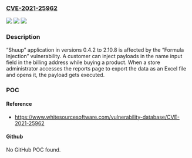 ### [CVE-2021-25962](https://cve.mitre.org/cgi-bin/cvename.cgi?name=CVE-2021-25962)
![](https://img.shields.io/static/v1?label=Product&message=shuup&color=blue)
![](https://img.shields.io/static/v1?label=Version&message=%3E%3D%200.4.2%20&color=brighgreen)
![](https://img.shields.io/static/v1?label=Vulnerability&message=CWE-1236&color=brighgreen)

### Description

“Shuup” application in versions 0.4.2 to 2.10.8 is affected by the “Formula Injection” vulnerability. A customer can inject payloads in the name input field in the billing address while buying a product. When a store administrator accesses the reports page to export the data as an Excel file and opens it, the payload gets executed.

### POC

#### Reference
- https://www.whitesourcesoftware.com/vulnerability-database/CVE-2021-25962

#### Github
No GitHub POC found.

